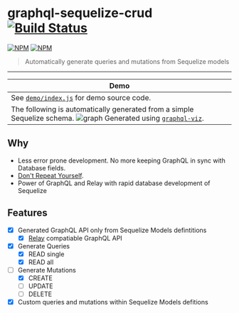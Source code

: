 # graphql-sequelize-crud [![Build Status](https://travis-ci.org/Glavin001/graphql-sequelize-crud.svg?branch=master)](https://travis-ci.org/Glavin001/graphql-sequelize-crud)

[![NPM](https://nodei.co/npm/graphql-sequelize-crud.png?downloads=true&downloadRank=true&stars=true)](https://nodei.co/npm/graphql-sequelize-crud/)
[![NPM](https://nodei.co/npm-dl/graphql-sequelize-crud.png?months=3&height=3)](https://nodei.co/npm/graphql-sequelize-crud/)

> Automatically generate queries and mutations from Sequelize models

---

| Demo |
| --- |
| See [`demo/index.js`](https://github.com/Glavin001/graphql-sequelize-crud/blob/master/demo/index.js) for demo source code. |
| The following is automatically generated from a simple Sequelize schema. ![graph](https://cloud.githubusercontent.com/assets/1885333/16901748/5e89e860-4c22-11e6-9bf0-937dd98b4efc.png) Generated using [`graphql-viz`](https://github.com/sheerun/graphqlviz). |

## Why

- Less error prone development. No more keeping GraphQL in sync with Database fields.
- [Don't Repeat Yourself](https://en.wikipedia.org/wiki/Don%27t_repeat_yourself).
- Power of GraphQL and Relay with rapid database development of Sequelize

## Features
- [x] Generated GraphQL API only from Sequelize Models defintitions
  - [x] [Relay](https://facebook.github.io/relay/) compatiable GraphQL API
- [x] Generate Queries
  - [x] READ single
  - [x] READ all
- [ ] Generate Mutations
  - [x] CREATE
  - [ ] UPDATE
  - [ ] DELETE
- [x] Custom queries and mutations within Sequelize Models defitions
